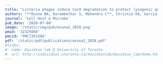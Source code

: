 ```yaml
---
title: "Listeria phages induce Cas9 degradation to protect lysogenic genomes"
authors: "**Osuna BA, Karambelkar S, Mahendra C**, Christie KA, Garcia B, Davidson AR, Kleinstiver BP, Kilcher S, **Bondy-Denomy J**"
journal: 'Cell Host & Microbe'
pub_date: '2020-07-08'
image: '/static/img/pub/osuna2_2020.png'
pmid: '32325050'
pmcid: 'PMC7351598'
pdf: '/static/pdf/publications/osuna2_2020.pdf'
#links:
#- name: Davidson lab @ University of Toronto
#  url: http://individual.utoronto.ca/davidsonlab/Davidson_lab/Home.html
---
```

